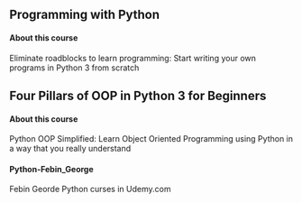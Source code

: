 ## Programming with Python

#### About this course
Eliminate roadblocks to learn programming: Start writing your own programs in Python 3 from scratch

## Four Pillars of OOP in Python 3 for Beginners

#### About this course
Python OOP Simplified: Learn Object Oriented Programming using Python in a way that you really understand

#### Python-Febin_George
Febin Georde Python curses in Udemy.com
